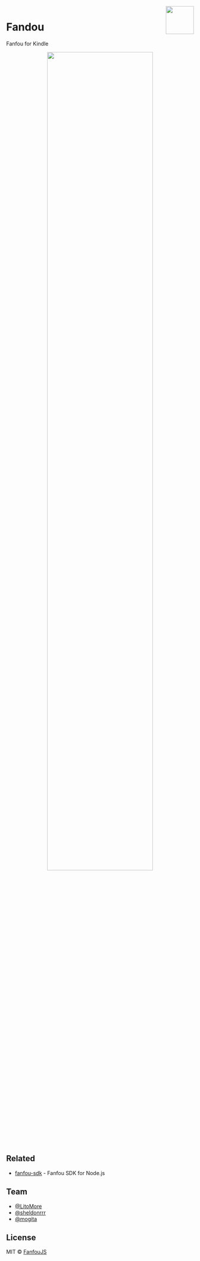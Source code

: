 <img width="75px" height="75px" src="https://raw.githubusercontent.com/fanfoujs/fandou/master/logo.png" align="right" />

# Fandou

Fanfou for Kindle

<div align="center"><img width="75%" height="75%" src="https://raw.githubusercontent.com/fanfoujs/fandou/master/screenshot.png" /></div>

## Related

- [fanfou-sdk](https://github.com/LitoMore/fanfou-sdk-node) - Fanfou SDK for Node.js

## Team

- [@LitoMore](https://github.com/LitoMore)
- [@sheldonrrr](http://nowtiny.com)
- [@mogita](https://github.com/mogita)

## License

MIT © [FanfouJS](https://github.com/fanfoujs)
